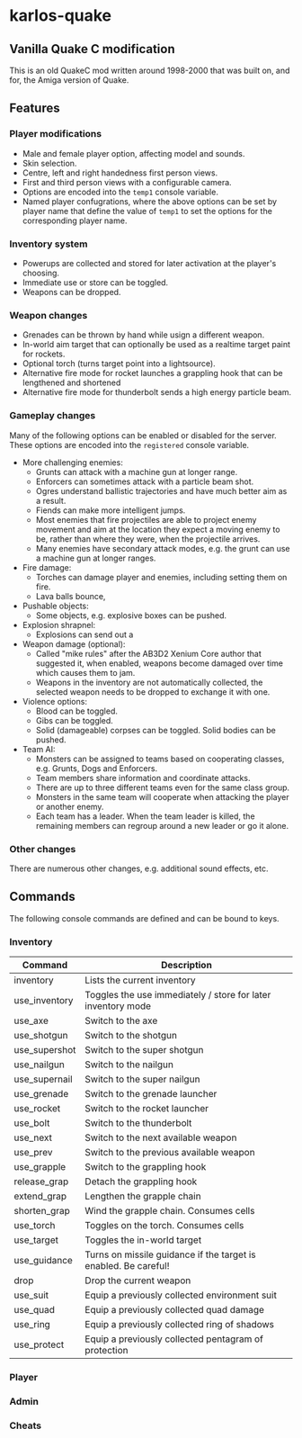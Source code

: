 # karlos-quake
## Vanilla Quake C modification
This is an old QuakeC mod written around 1998-2000 that was built on, and for, the Amiga version of Quake.

## Features
### Player modifications

 - Male and female player option, affecting model and sounds.
 - Skin selection.
 - Centre, left and right handedness first person views.
 - First and third person views with a configurable camera.
 - Options are encoded into the `temp1` console variable.
 - Named player confugrations, where the above options can be set by player name that define the value of `temp1` to set the options for the corresponding player name.

### Inventory system
 - Powerups are collected and stored for later activation at the player's choosing.
 - Immediate use or store can be toggled.
 - Weapons can be dropped.

### Weapon changes
 - Grenades can be thrown by hand while usign a different weapon.
 - In-world aim target that can optionally be used as a realtime target paint for rockets.
 - Optional torch (turns target point into a lightsource).
 - Alternative fire mode for rocket launches a grappling hook that can be lengthened and shortened
 - Alternative fire mode for thunderbolt sends a high energy particle beam.
 
### Gameplay changes
Many of the following options can be enabled or disabled for the server. These options are encoded into the `registered` console variable.

 - More challenging enemies:
     - Grunts can attack with a machine gun at longer range.
     - Enforcers can sometimes attack with a particle beam shot.
     - Ogres understand ballistic trajectories and have much better aim as a result.
     - Fiends can make more intelligent jumps.
     - Most enemies that fire projectiles are able to project enemy movement and aim at the location they expect a moving enemy to be, rather than where they were, when the projectile arrives.
     - Many enemies have secondary attack modes, e.g. the grunt can use a machine gun at longer ranges.
 - Fire damage:
     - Torches can damage player and enemies, including setting them on fire.
     - Lava balls bounce,
 - Pushable objects:
     - Some objects, e.g. explosive boxes can be pushed.
 - Explosion shrapnel:
     - Explosions can send out a 
 - Weapon damage (optional):
     - Called "mike rules" after the AB3D2 Xenium Core author that suggested it, when enabled, weapons become damaged over time which causes them to jam. 
     - Weapons in the inventory are not automatically collected, the selected weapon needs to be dropped to exchange it with one.
 - Violence options:
     - Blood can be toggled.
     - Gibs can be toggled.
     - Solid (damageable) corpses can be toggled. Solid bodies can be pushed.
 - Team AI:
     - Monsters can be assigned to teams based on cooperating classes, e.g. Grunts, Dogs and Enforcers.
     - Team members share information and coordinate attacks.
     - There are up to three different teams even for the same class group.
     - Monsters in the same team will cooperate when attacking the player or another enemy.
     - Each team has a leader. When the team leader is killed, the remaining members can regroup around a new leader or go it alone.
 
   
### Other changes
There are numerous other changes, e.g. additional sound effects, etc.

## Commands
The following console commands are defined and can be bound to keys.

### Inventory
| Command | Description |
| - | - |
| inventory | Lists the current inventory |
| use_inventory | Toggles the use immediately / store for later inventory mode |
| use_axe | Switch to the axe |
| use_shotgun | Switch to the shotgun |
| use_supershot | Switch to the super shotgun |
| use_nailgun | Switch to the nailgun |
| use_supernail | Switch to the super nailgun |
| use_grenade | Switch to the grenade launcher |
| use_rocket | Switch to the rocket launcher |
| use_bolt | Switch to the thunderbolt |
| use_next | Switch to the next available weapon |
| use_prev | Switch to the previous available weapon |
| use_grapple | Switch to the grappling hook |
| release_grap | Detach the grappling hook |
| extend_grap | Lengthen the grapple chain |
| shorten_grap | Wind the grapple chain. Consumes cells |
| use_torch | Toggles on the torch. Consumes cells |
| use_target | Toggles the in-world target |
| use_guidance | Turns on missile guidance if the target is enabled. Be careful! |
| drop | Drop the current weapon |
| use_suit | Equip a previously collected environment suit |
| use_quad | Equip a previously collected quad damage |
| use_ring | Equip a previously collected ring of shadows |
| use_protect | Equip a previously collected pentagram of protection |

### Player

### Admin

### Cheats
